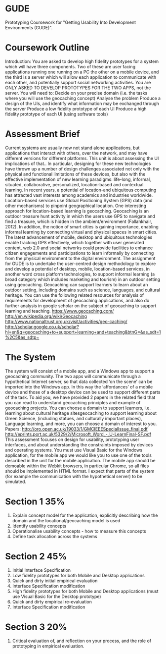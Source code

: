 # GUDE
Prototyping Coursework for "Getting Usability Into Development Environments (GUDE)".

# Coursework Outline
Introduction:
You are asked to develop high fidelity prototypes for a system which will have three components. Two of these are user facing applications running one running on a PC the other on a mobile device, and the third is a server which will allow each application to communicate with each other, and potentially support social networking activities. You are ONLY ASKED TO DEVELOP PROTOTYPES FOR THE TWO APPS, not the server.
You will need to:
Decide on your precise domain (i.e. the tasks where you will use the geocaching concept)
Analyse the problem
Produce a design of the UIs, and identify what information may be exchanged through the server
Produce a low fidelity prototype of each UI
Produce a high fidelity prototype of each UI (using software tools)
# Assessment Brief 
Current systems are usually now not stand alone applications, but applications that interact with others, over the network, and may have different versions for different platforms. This unit is about assessing the UI implications of that.. In particular, designing for these new technologies have thrown up a number of design challenges associated not only with the physical and functional limitations of these devices, but also with the effective implementation of new learning paradigms: life-long, informal, situated, collaborative, personalized, location-based and contextual learning.
In recent years, a potential of location-and ubiquitous computing has attracted vast interests among academics and industries worldwide. Location-based services use Global Positioning System (GPS) data (and other mechanisms) to pinpoint geographical location. One interesting approach for location-based learning is geocaching. Geocaching is an outdoor treasure hunt activity in which the users use GPS to navigate and find a treasure, which is hidden in the ambient/environment (Fallahkhair, 2012). In addition, the notion of smart cities is gaining importance, enabling informal learning by connecting virtual and physical spaces in smart cities. The latest advancement of mobile, desktop and ubiquitous technologies enable tracking GPS effectively, which together with user generated content, web 2.0 and social networks could provide facilities to enhance citizen engagements and participations to learn informally by connecting from the physical environment to the digital environment.
The assignment for GUDE is to undertake the user-centred design methodology to explore and develop a potential of desktop, mobile, location-based services, in another word cross platform technologies, to support informal learning (a broad category which includes marketing and tourism) in an outdoor setting using geocaching. Geocaching can support learners to learn about an outdoor setting, including domains such as science, languages, and cultural heritage. You can use the following related resources for analysis of requirements for development of geocaching applications, and also do further analysis in google scholar on the subject of geocaching to support learning and teaching. 
https://www.geocaching.com/
http://en.wikipedia.org/wiki/Geocaching
http://www.nationaltrust.org.uk/visit/activities/geo-caching/
http://scholar.google.co.uk/scholar?hl=en&q=geocaching+to+support+learning+and+teaching&btnG=&as_sdt=1%2C5&as_sdtp=
# The System
The system will consist of a mobile app, and a Windows app to support a geocaching community. The two apps will communicate through a hypothetical Internet server, so that data collected ‘on the scene’ can be imported into the Windows app. In this way the ‘affordances’ of a mobile device and those of a desktop device can be used to support different parts of the task. To aid you, we have provided 2 papers in the related field that you can read to understand geocaching principles and example of geocaching projects. You can choose a domain to support learners, i.e. learning about cultural heritage sitesgeocaching to support learning about Green Science, (including statues, and culturally important places), Language learning, and more, you can choose a domain of interest to you. 
Papers: http://oro.open.ac.uk/19033/1/GMCIEEESpecialIssue_final.pdf
http://eprints.port.ac.uk/5329/2/Microsoft_Word_-_U-LearnFinal-SF.pdf
This assessment focuses on design for usability, prototyping user interfaces, and about understanding the constraints imposed by devices and operating systems. You must use Visual Basic for the Windows application, for the mobile app we would like you to use one of the tools described in the unit for the mobile application. The mobile app should be demoable within the Webkit browsers, in particular Chrome, so all files should be implemented in HTML format. I expect that parts of the system (for example the communication with the hypothetical server) to be simulated.

# Section 1 35%
1)	Explain concept model for the application, explicitly describing how the domain and the locational/geocaching model is used
2)	Identify usability concepts
3)	Operationalise usability concepts - how to measure this concepts
4)	Define task allocation across the systems

 
# Section 2 45%
1)	Initial Interface Specification
2)	Low fidelity prototypes for both Mobile and Desktop applications
3)	Quick and dirty initial empirical evaluation
4)	Interface Specification modification
5)	High fidelity prototypes for both Mobile and Desktop applications (must use Visual Basic for the Desktop prototype)
6)	Quick and dirty empirical re-evaluation
7)	Interface Specification modification

# Section 3 20%
1)	Critical evaluation of, and reflection on your process, and the role of prototyping in empirical evaluation.

